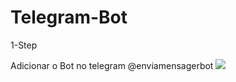 # Telegram-Bot

1-Step

Adicionar o Bot no telegram @enviamensagerbot
<img src="file:///C:/Users/beatr/OneDrive/Pictures/Boty.png">
